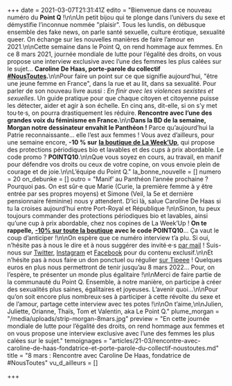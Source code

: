+++
date = 2021-03-07T21:31:41Z
edito = "Bienvenue dans ce nouveau numéro du **Point Q**&nbsp;!\n\nUn petit bijou qui te plonge dans l’univers du sexe et démystifie l’inconnue nommée \"plaisir\". Tous les lundis, on débusque ensemble des fake news, on parle santé sexuelle, culture érotique, sexualité queer. On échange sur les nouvelles manières de faire l’amour en 2021.\n\nCette semaine dans le Point Q, on rend hommage aux femmes. En ce 8 mars 2021, journée mondiale de lutte pour l’égalité des droits, on vous propose une interview exclusive avec l’une des femmes les plus calées sur le sujet... **Caroline De Haas, porte-parole du collectif** [**#NousToutes**](https://www.noustoutes.org)**.**\n\nPour faire un point sur ce que signifie aujourd’hui, \"être une jeune femme en France\", dans la rue et au lit, dans sa sexualité. Pour parler de son nouveau livre aussi&nbsp;: _En finir avec les violences sexistes et sexuelles_. Un guide pratique pour que chaque citoyen et citoyenne puisse les détecter, aider et agir à son échelle. En cinq ans, dit-elle, si on s’y met tou·te·s, on pourra drastiquement les réduire. **Rencontre avec l’une des grandes voix du féminisme en France.**\n\n**Dans la BD de la semaine, Morgan notre dessinateur envahit le Panthéon&nbsp;!** Parce qu’aujourd’hui la Patrie reconnaissante… elle l’est aux femmes&nbsp;! Vous avez d’ailleurs, pour une semaine encore, **-10 % sur** [**la boutique de La Week’Up**](https://laweekup.com/shop/), qui propose des protections périodiques bio et lavables et des cups à prix abordable. Le code promo&nbsp;? **POINTQ10**.\n\nQue vous soyez en cours, au travail, en manif pour défendre vos droits ou ceux de votre copine, on vous envoie plein de courage et de joie.\n\nL’équipe du Point Q."
la_bonne_nouvelle = []
numero = 20
on_debunke = []
outro = "Manif’ au Panthéon l’année prochaine&nbsp;? Pourquoi pas. On est sûr·e que Marie (Curie, la première femme à y être entrée par ses propres moyens) et Simone (Veil, la 5e et dernière pensionnaire féminine) nous y attendent. D’ici là, salue Caroline De Haas si tu la croises aujourd’hui entre Port-Royal et République&nbsp;!\n\nSinon, tu peux toujours commander des protections périodiques bio et lavables, ainsi qu’une cup à prix abordable, chez nos copines de La Week’Up&nbsp;! **On te rappelle,** [**-10% sur toute la boutique**](https://laweekup.com/shop/) **avec le code POINTQ10**... Ça vaut le coup d’anticiper&nbsp;!\n\nOn espère que ce numéro interview t’a plu. Si oui, n’hésite pas à nous le dire et à nous suggérer des invité·e·s [par mail](mailto:contact@lepointq.com)&nbsp;! Suis-nous sur [Twitter](https://twitter.com/LePointQ), [Instagram](instagram.com/lepoint.q) et [Facebook](https://www.facebook.com/lepointq.news) pour du contenu exclusif.\n\nEt n’hésite pas à nous faire un don ponctuel ou régulier [sur Tipeee](https://fr.tipeee.com/le-point-q)&nbsp;! Quelques euros en plus nous permettront de tenir jusqu’au 8 mars 2022... Pour, on l’espère, te présenter un monde plus égalitaire&nbsp;!\n\nMerci de faire partie de la communauté du Point Q. Ensemble, à notre manière, on participe à créer des sexualités plus saines, égalitaires et joyeuses. L’avenir quoi...\n\nPour qu’on soit encore plus nombreux·ses à participer à cette révolte du sexe et de l’amour, partage cette interview avec tes potes&nbsp;!\n\nOn t’aime,\n\nJulien, Juliette, Orianne, Thaïs, Tom et Valentin, aka Le Point Q."
plume_morgan = "/media/uploads/strip-morgan-8mars.jpg"
preview = "En cette journée mondiale de lutte pour l’égalité des droits, on rend hommage aux femmes et on vous propose une interview exclusive avec l’une des femmes les plus calées sur le sujet."
temoignages = "articles/21-03/rencontre-avec-caroline-de-haas-fondatrice-et-porte-parole-du-collectif-noustoutes.md"
title = "8 mars&nbsp;: Rencontre avec Caroline De Haas, fondatrice de #NousToutes"
vu_d_ailleurs = []

+++
